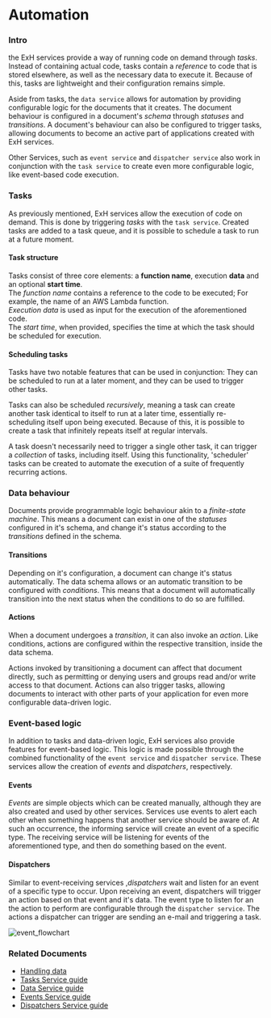 # Automation

### Intro <a href="markdown-header-introduction" id="markdown-header-introduction"></a>

the ExH services provide a way of running code on demand through _tasks_. Instead of containing actual code, tasks contain a _reference_ to code that is stored elsewhere, as well as the necessary data to execute it. Because of this, tasks are lightweight and their configuration remains simple.

Aside from tasks, the `data service` allows for automation by providing configurable logic for the documents that it creates.  The document behaviour is configured in a document's _schema_ through _statuses_ and _transitions_. A document's behaviour can also be configured to trigger tasks, allowing documents to become an active part of applications created with ExH services.

Other Services, such as `event service` and `dispatcher service` also work in conjunction with the `task service` to create even more configurable logic, like event-based code execution.

### Tasks <a href="markdown-header-tasks" id="markdown-header-tasks"></a>

As previously mentioned, ExH services allow the execution of code on demand. This is done by triggering _tasks_ with the `task service`. Created tasks are added to a task queue, and it is possible to schedule a task to run at a future moment.

#### Task structure <a href="markdown-header-task-structure" id="markdown-header-task-structure"></a>

Tasks consist of three core elements: a **function name**, execution **data** and an optional **start time**.\
The _function name_ contains a reference to the code to be executed; For example, the name of an AWS Lambda function.\
_Execution data_ is used as input for the execution of the aforementioned code.\
The _start time_, when provided, specifies the time at which the task should be scheduled for execution.

#### Scheduling tasks <a href="markdown-header-scheduling-tasks" id="markdown-header-scheduling-tasks"></a>

Tasks have two notable features that can be used in conjunction: They can be scheduled to run at a later moment, and they can be used to trigger other tasks.

Tasks can also be scheduled _recursively_, meaning a task can create another task identical to itself to run at a later time, essentially re-scheduling itself upon being executed. Because of this, it is possible to create a task that infinitely repeats itself at regular intervals.

A task doesn't necessarily need to trigger a single other task, it can trigger a _collection_ of tasks, including itself. Using this functionality, 'scheduler' tasks can be created to automate the execution of a suite of frequently recurring actions.

### Data behaviour <a href="markdown-header-data-behaviour" id="markdown-header-data-behaviour"></a>

Documents provide programmable logic behaviour akin to a _finite-state machine_. This means a document can exist in one of the _statuses_ configured in it's schema, and change it's status according to the _transitions_ defined in the schema.

#### Transitions <a href="markdown-header-transitions" id="markdown-header-transitions"></a>

Depending on it's configuration, a document can change it's status automatically. The data schema allows or an automatic transition to be configured with _conditions_. This means that a document will automatically transition into the next status when the conditions to do so are fulfilled.

#### Actions <a href="markdown-header-actions" id="markdown-header-actions"></a>

When a document undergoes a _transition_, it can also invoke an _action_. Like conditions, actions are configured within the respective transition, inside the data schema.

Actions invoked by transitioning a document can affect that document directly, such as permitting or denying users and groups read and/or write access to that document. Actions can also trigger tasks, allowing documents to interact with other parts of your application for even more configurable data-driven logic.

### Event-based logic <a href="markdown-header-event-based-logic" id="markdown-header-event-based-logic"></a>

In addition to tasks and data-driven logic, ExH services also provide features for event-based logic. This logic is made possible through the combined functionality of the `event service` and `dispatcher service`. These services allow the creation of _events_ and _dispatchers_, respectively.

#### Events <a href="markdown-header-events" id="markdown-header-events"></a>

_Events_ are simple objects which can be created manually, although they are also created and used by other services. Services use events to alert each other when something happens that another service should be aware of. At such an occurrence, the informing service will create an event of a specific type. The receiving service will be listening for events of the aforementioned type, and then do something based on the event.

#### Dispatchers <a href="markdown-header-dispatchers" id="markdown-header-dispatchers"></a>

Similar to event-receiving services ,_dispatchers_ wait and listen for an event of a specific type to occur. Upon receiving an event, dispatchers will trigger an action based on that event and it's data. The event type to listen for an the action to perform are configurable through the `dispatcher service`. The actions a dispatcher can trigger are sending an e-mail and triggering a task.

![event\_flowchart](https://bytebucket.org/extrahorizon/exhz-user-guide/raw/5c89db24939dfd20e92c10df46a532724ff545af/assets/img/tasks\_flow\_event.svg?token=1b2cdcab198c7c7fc43beb90fb026a2768d044cd)

### Related Documents <a href="markdown-header-related-documents" id="markdown-header-related-documents"></a>

* [Handling data](https://bitbucket.org/extrahorizon/exhz-user-guide/src/5c89db24939dfd20e92c10df46a532724ff545af/handleData.md)
* [Tasks Service guide](https://developers.extrahorizon.io/services/?service=tasks-service\&redirectToVersion=1)
* [Data Service guide](https://developers.extrahorizon.io/services/?service=data-service\&redirectToVersion=1)
* [Events Service guide](https://developers.extrahorizon.io/services/?service=events-service\&redirectToVersion=1)
* [Dispatchers Service guide](https://developers.extrahorizon.io/services/?service=dispatchers-service\&redirectToVersion=1)
